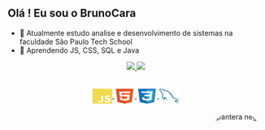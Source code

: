 ## Olá ! Eu sou o BrunoCara

- 🔭 Atualmente estudo analise e desenvolvimento de sistemas na faculdade São Paulo Tech School
- 📒 Aprendendo JS, CSS, SQL e Java

<div align="center">
  <a href="https://github.com/BrunoCara">
  <img height="180em" src="https://github-readme-stats.vercel.app/api?username=BrunoCara&show_icons=true&theme=radical&include_all_commits=true&count_private=true"/>
   <img height="180em" src="https://github-readme-stats.vercel.app/api/top-langs/?username=BrunoCara&show_icons=true&theme=radical"/>
</div>

  <div style="display: inline_block"><br>
  
  <div align="center" style="display: inline_block"><br>
  <img align="center" alt="Bruno-Js" height="30" width="40" src="https://raw.githubusercontent.com/devicons/devicon/master/icons/javascript/javascript-plain.svg">
  <img align="center" alt="Bruno-HTML" height="30" width="40" src="https://raw.githubusercontent.com/devicons/devicon/master/icons/html5/html5-original.svg">
  <img align="center" alt="Bruno-CSS" height="30" width="40" src="https://raw.githubusercontent.com/devicons/devicon/master/icons/css3/css3-original.svg">
  <img align="center" alt="Bruno-Mysql" height="30" width="40" src="https://raw.githubusercontent.com/devicons/devicon/master/icons/mysql/mysql-original.svg">
  
</div>
  <br>
  <img align="right"  alt="pantera negra" height="150" style="border-radius:50px;" src="https://c.tenor.com/yFKbJFsOvs4AAAAM/luffy-smile-luffy-giggle.gif">
<br>
 
